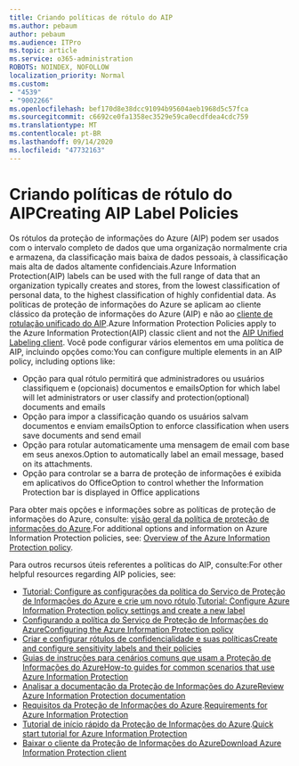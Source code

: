 ```yaml
---
title: Criando políticas de rótulo do AIP
ms.author: pebaum
author: pebaum
ms.audience: ITPro
ms.topic: article
ms.service: o365-administration
ROBOTS: NOINDEX, NOFOLLOW
localization_priority: Normal
ms.custom:
- "4539"
- "9002266"
ms.openlocfilehash: bef170d8e38dcc91094b95604aeb1968d5c57fca
ms.sourcegitcommit: c6692ce0fa1358ec3529e59ca0ecdfdea4cdc759
ms.translationtype: MT
ms.contentlocale: pt-BR
ms.lasthandoff: 09/14/2020
ms.locfileid: "47732163"
---
```

# <a name="creating-aip-label-policies"></a><span data-ttu-id="7980a-102">Criando políticas de rótulo do AIP</span><span class="sxs-lookup"><span data-stu-id="7980a-102">Creating AIP Label Policies</span></span>

<span data-ttu-id="7980a-103">Os rótulos da proteção de informações do Azure (AIP) podem ser usados com o intervalo completo de dados que uma organização normalmente cria e armazena, da classificação mais baixa de dados pessoais, à classificação mais alta de dados altamente confidenciais.</span><span class="sxs-lookup"><span data-stu-id="7980a-103">Azure Information Protection(AIP) labels can be used with the full range of data that an organization typically creates and stores, from the lowest classification of personal data, to the highest classification of highly confidential data.</span></span> <span data-ttu-id="7980a-104">As políticas de proteção de informações do Azure se aplicam ao cliente clássico da proteção de informações do Azure (AIP) e não ao  [cliente de rotulação unificado do AIP](https://docs.microsoft.com/azure/information-protection/rms-client/unifiedlabelingclient-version-release-history).</span><span class="sxs-lookup"><span data-stu-id="7980a-104">Azure Information Protection Policies apply to the Azure Information Protection(AIP) classic client and not the  [AIP Unified Labeling client](https://docs.microsoft.com/azure/information-protection/rms-client/unifiedlabelingclient-version-release-history).</span></span> <span data-ttu-id="7980a-105">Você pode configurar vários elementos em uma política de AIP, incluindo opções como:</span><span class="sxs-lookup"><span data-stu-id="7980a-105">You can configure multiple elements in an AIP policy, including options like:</span></span>

- <span data-ttu-id="7980a-106">Opção para qual rótulo permitirá que administradores ou usuários classifiquem e (opcionais) documentos e emails</span><span class="sxs-lookup"><span data-stu-id="7980a-106">Option for which label will let administrators or user classify and protection(optional) documents and emails</span></span>
- <span data-ttu-id="7980a-107">Opção para impor a classificação quando os usuários salvam documentos e enviam emails</span><span class="sxs-lookup"><span data-stu-id="7980a-107">Option to enforce classification when users save documents and send email</span></span>
- <span data-ttu-id="7980a-108">Opção para rotular automaticamente uma mensagem de email com base em seus anexos.</span><span class="sxs-lookup"><span data-stu-id="7980a-108">Option to automatically label an email message, based on its attachments.</span></span>
- <span data-ttu-id="7980a-109">Opção para controlar se a barra de proteção de informações é exibida em aplicativos do Office</span><span class="sxs-lookup"><span data-stu-id="7980a-109">Option to control whether the Information Protection bar is displayed in Office applications</span></span>

<span data-ttu-id="7980a-110">Para obter mais opções e informações sobre as políticas de proteção de informações do Azure, consulte: [visão geral da política de proteção de informações do Azure](https://docs.microsoft.com/azure/information-protection/overview-policy).</span><span class="sxs-lookup"><span data-stu-id="7980a-110">For additional options and information on Azure Information Protection policies, see: [Overview of the Azure Information Protection policy](https://docs.microsoft.com/azure/information-protection/overview-policy).</span></span>  

<span data-ttu-id="7980a-111">Para outros recursos úteis referentes a políticas do AIP, consulte:</span><span class="sxs-lookup"><span data-stu-id="7980a-111">For other helpful resources regarding AIP policies, see:</span></span>

- <span data-ttu-id="7980a-112">[Tutorial: Configure as configurações da política do Serviço de Proteção de Informações do Azure e crie um novo rótulo](https://docs.microsoft.com/azure/information-protection/infoprotect-quick-start-tutorial).</span><span class="sxs-lookup"><span data-stu-id="7980a-112">[Tutorial: Configure Azure Information Protection policy settings and create a new label](https://docs.microsoft.com/azure/information-protection/infoprotect-quick-start-tutorial)</span></span>  
- [<span data-ttu-id="7980a-113">Configurando a política do Serviço de Proteção de Informações do Azure</span><span class="sxs-lookup"><span data-stu-id="7980a-113">Configuring the Azure Information Protection policy</span></span>](https://docs.microsoft.com/azure/information-protection/configure-policy)  
- [<span data-ttu-id="7980a-114">Criar e configurar rótulos de confidencialidade e suas políticas</span><span class="sxs-lookup"><span data-stu-id="7980a-114">Create and configure sensitivity labels and their policies</span></span>](https://docs.microsoft.com/microsoft-365/compliance/create-sensitivity-labels)  
- [<span data-ttu-id="7980a-115">Guias de instruções para cenários comuns que usam a Proteção de Informações do Azure</span><span class="sxs-lookup"><span data-stu-id="7980a-115">How-to guides for common scenarios that use Azure Information Protection</span></span>](https://docs.microsoft.com/azure/information-protection/how-to-guides)  
- [<span data-ttu-id="7980a-116">Analisar a documentação da Proteção de Informações do Azure</span><span class="sxs-lookup"><span data-stu-id="7980a-116">Review Azure Information Protection documentation</span></span>](https://docs.microsoft.com/azure/information-protection/what-is-information-protection)  
- <span data-ttu-id="7980a-117">[Requisitos da Proteção de Informações do Azure](https://docs.microsoft.com/azure/information-protection/get-started/requirements).</span><span class="sxs-lookup"><span data-stu-id="7980a-117">[Requirements for Azure Information Protection](https://docs.microsoft.com/azure/information-protection/get-started/requirements)</span></span>  
- <span data-ttu-id="7980a-118">[Tutorial de início rápido da Proteção de Informações do Azure](https://docs.microsoft.com/azure/information-protection/get-started/infoprotect-quick-start-tutorial).</span><span class="sxs-lookup"><span data-stu-id="7980a-118">[Quick start tutorial for Azure Information Protection](https://docs.microsoft.com/azure/information-protection/get-started/infoprotect-quick-start-tutorial)</span></span>  
- [<span data-ttu-id="7980a-119">Baixar o cliente da Proteção de Informações do Azure</span><span class="sxs-lookup"><span data-stu-id="7980a-119">Download Azure Information Protection client</span></span>](https://www.microsoft.com/download/details.aspx?id=53018)
